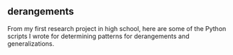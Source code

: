 ## derangements

From my first research project in high school, here are some of the Python scripts I wrote for determining patterns for derangements and generalizations.
